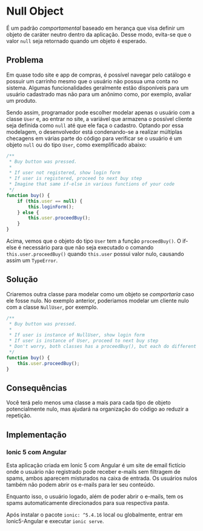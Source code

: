 # Null Object

É um padrão *comportamental* baseado em herança que visa definir um objeto de caráter neutro dentro da aplicação. Desse modo, evita-se que o valor `null` seja retornado quando um objeto é esperado.

## Problema

Em quase todo site e app de compras, é possível navegar pelo catálogo e possuir um carrinho mesmo que o usuário não possua uma conta no sistema. Algumas funcionalidades geralmente estão disponíveis para um usuário cadastrado mas não para um anônimo como, por exemplo, avaliar um produto.

Sendo assim, programador pode escolher modelar apenas o usuário com a classe `User` e, ao entrar no site, a variável que armazena o possível cliente seja definida como `null` até que ele faça o cadastro. Optando por essa modelagem, o desenvolvedor está condenando-se a realizar múltiplas checagens em várias parte do código para verificar se o usuário é um objeto `null` ou do tipo `User`, como exemplificado abaixo:

``` Javascript
/**
 * Buy button was pressed.
 *
 * If user not registered, show login form
 * If user is registered, proceed to next buy step
 * Imagine that same if-else in various functions of your code
 */
function buy() {
    if (this.user == null) {
        this.loginForm();
    } else {
        this.user.proceedBuy();
    }
}
```

Acima, vemos que o objeto do tipo `User` tem a função `proceedBuy()`. O if-else é necessário para que não seja executado o comando `this.user.proceedBuy()` quando `this.user` possui valor nulo, causando assim um `TypeError`.

## Solução

Criaremos outra classe para modelar como um objeto se *comportaria* caso ele fosse nulo. No exemplo anterior, poderiamos modelar um cliente nulo com a classe `NullUser`, por exemplo.

``` Javascript
/**
 * Buy button was pressed.
 * 
 * If user is instance of NullUser, show login form
 * If user is instance of User, proceed to next buy step
 * Don't worry, both classes has a proceedBuy(), but each do different things
 */
function buy() {
    this.user.proceedBuy();
}
```

## Consequências

Você terá pelo menos uma classe a mais para cada tipo de objeto potencialmente nulo, mas ajudará na organização do código ao reduzir a repetição.

## Implementação

### Ionic 5 com Angular

Esta aplicação criada em Ionic 5 com Angular é um site de email fictício onde o usuário não registrado pode receber e-mails sem filtragem de spams, ambos aparecem misturados na caixa de entrada. Os usuários nulos também não podem abrir os e-mails para ler seu conteúdo.

Enquanto isso, o usuário logado, além de poder abrir o e-mails, tem os spams automaticamente direcionados para sua respectiva pasta.

Após instalar o pacote `ionic: ^5.4.16` local ou globalmente, entrar em Ionic5-Angular e executar `ionic serve`.
